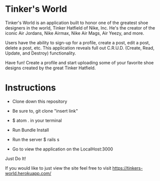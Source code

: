 # Tinker's World

Tinker's World is an application built to honor one of the greatest shoe designers in the world, Tinker Hatfield of Nike, Inc. He's the creator of the iconic Air Jordans, Nike Airmax, Nike Air Mags, Air Yeezy, and more.

Users have the ability to sign-up for a profile, create a post, edit a post, delete a post, etc. This application reveals full out C.R.U.D. (Create, Read, Update, and Destroy) functionality.

Have fun! Create a profile and start uploading some of your favorite shoe designs created by the great Tinker Hatfield.

# Instructions

* Clone down this repository

* Be sure to, git clone "insert link"

* $ atom . in your terminal

* Run Bundle Install

* Run the server $ rails s

* Go to view the application on the LocalHost:3000

Just Do It!

If you would like to just view the site feel free to visit https://tinkers-world.herokuapp.com/ 

